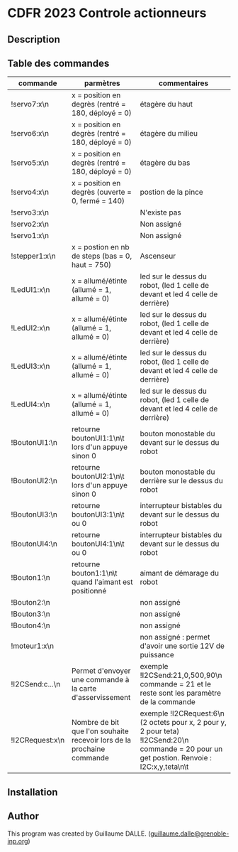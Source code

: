 # CDFR 2023 Controle actionneurs

## Description



## Table des commandes

| commande | parmètres | commentaires |
| --- | --- | --- |
| !servo7:x\n | x = position en degrès (rentré = 180, déployé = 0)| étagère du haut |
| !servo6:x\n | x = position en degrès (rentré = 180, déployé = 0)| étagère du milieu |
| !servo5:x\n | x = position en degrès (rentré = 180, déployé = 0) | étagère du bas |
| !servo4:x\n | x = position en degrès (ouverte = 0, fermé = 140) | postion de la pince |
| !servo3:x\n |  | N'existe pas |
| !servo2:x\n |  | Non assigné |
| !servo1:x\n |  | Non assigné |
| !stepper1:x\n |  x = postion en nb de steps (bas = 0, haut = 750) | Ascenseur |
| !LedUI1:x\n |  x = allumé/étinte (allumé = 1, allumé = 0) | led sur le dessus du robot, (led 1 celle de devant et led 4 celle de derrière) |
| !LedUI2:x\n |  x = allumé/étinte (allumé = 1, allumé = 0) | led sur le dessus du robot, (led 1 celle de devant et led 4 celle de derrière) |
| !LedUI3:x\n |  x = allumé/étinte (allumé = 1, allumé = 0) | led sur le dessus du robot, (led 1 celle de devant et led 4 celle de derrière) |
| !LedUI4:x\n |  x = allumé/étinte (allumé = 1, allumé = 0) | led sur le dessus du robot, (led 1 celle de devant et led 4 celle de derrière) |
| !BoutonUI1:\n |  retourne boutonUI1:1\n\t lors d'un appuye sinon 0 | bouton monostable du devant sur le dessus du robot |
| !BoutonUI2:\n |  retourne boutonUI2:1\n\t lors d'un appuye sinon 0 | bouton monostable du derrière sur le dessus du robot |
| !BoutonUI3:\n |  retourne boutonUI3:1\n\t ou 0 | interrupteur bistables du devant sur le dessus du robot |
| !BoutonUI4:\n |  retourne boutonUI4:1\n\t ou 0 | interrupteur bistables du devant sur le dessus du robot |
| !Bouton1:\n |  retourne bouton1:1\n\t quand l'aimant est positionné | aimant de démarage du robot |
| !Bouton2:\n |  | non assigné |
| !Bouton3:\n |  | non assigné |
| !Bouton4:\n |  | non assigné |
| !moteur1:x\n | | non assigné : permet d'avoir une sortie 12V de puissance |
| !I2CSend:c...\n | Permet d'envoyer une commande à la carte d'asservissement | exemple !I2CSend:21,0,500,90\n commande = 21 et le reste sont les paramètre de la commande|
| !I2CRequest:x\n | Nombre de bit que l'on souhaite recevoir lors de la prochaine commande | exemple !I2CRequest:6\n (2 octets pour x, 2 pour y, 2 pour teta) !I2CSend:20\n commande = 20 pour un get postion. Renvoie : I2C:x,y,teta\n\t|


## Installation


## Author

This program was created by Guillaume DALLE. (guillaume.dalle@grenoble-inp.org)